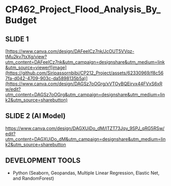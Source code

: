 # CP462_Project_Flood_Analysis_By_Budget

SLIDE 1
------------------------------------------------------------------------------------------------------------------
[https://www.canva.com/design/DAFeeICz7nk/JcOUT5VVqz-tMu2kv7txXg/view?utm_content=DAFeeICz7nk&utm_campaign=designshare&utm_medium=link&utm_source=viewer![image](https://github.com/Siripassornbibi/CP212_Project/assets/62330969/f8c567fa-d042-4709-903c-da5898135b5a)](https://www.canva.com/design/DAGSz7oOGrg/xVTOyBQEirvx44FVxS6xRw/edit?utm_content=DAGSz7oOGrg&utm_campaign=designshare&utm_medium=link2&utm_source=sharebutton)

SLIDE 2 (AI Model)
------------------------------------------------------------------------------------------------------------------
https://www.canva.com/design/DAGXUiDo_dM/ITZT73Jqy_9SPJ_qRG5RSw/edit?utm_content=DAGXUiDo_dM&utm_campaign=designshare&utm_medium=link2&utm_source=sharebutton

DEVELOPMENT TOOLS
------------------------------------------------------------------------------------------------------------------
- Python (Seaborn, Geopandas, Multiple Linear Regression, Elastic Net, and RandomForest)
